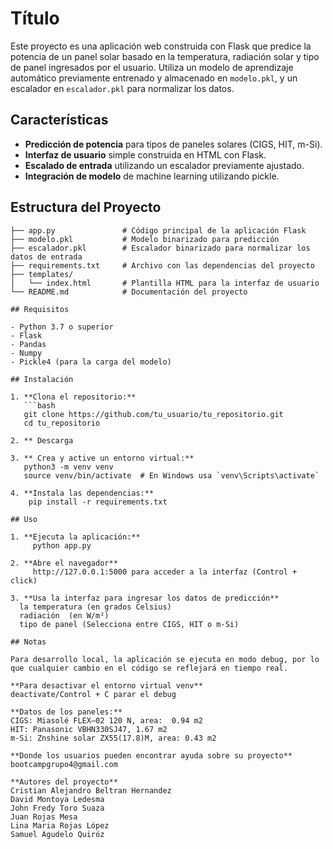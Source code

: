# Título

Este proyecto es una aplicación web construida con Flask que predice la potencia de un panel solar basado en la temperatura, radiación solar y tipo de panel ingresados por el usuario. Utiliza un modelo de aprendizaje automático previamente entrenado y almacenado en `modelo.pkl`, y un escalador en `escalador.pkl` para normalizar los datos.

## Características

- **Predicción de potencia** para tipos de paneles solares (CIGS, HIT, m-Si).
- **Interfaz de usuario** simple construida en HTML con Flask.
- **Escalado de entrada** utilizando un escalador previamente ajustado.
- **Integración de modelo** de machine learning utilizando pickle.

## Estructura del Proyecto

```plaintext
├── app.py               # Código principal de la aplicación Flask
├── modelo.pkl           # Modelo binarizado para predicción
├── escalador.pkl        # Escalador binarizado para normalizar los datos de entrada
├── requirements.txt     # Archivo con las dependencias del proyecto
├── templates/
│   └── index.html       # Plantilla HTML para la interfaz de usuario
└── README.md            # Documentación del proyecto

## Requisitos

- Python 3.7 o superior
- Flask
- Pandas
- Numpy
- Pickle4 (para la carga del modelo)

## Instalación

1. **Clona el repositorio:**
   ```bash
   git clone https://github.com/tu_usuario/tu_repositorio.git
   cd tu_repositorio

2. ** Descarga 

3. ** Crea y active un entorno virtual:**
   python3 -m venv venv
   source venv/bin/activate  # En Windows usa `venv\Scripts\activate`
   
4. **Instala las dependencias:**
    pip install -r requirements.txt

## Uso

1. **Ejecuta la aplicación:**
     python app.py

2. **Abre el navegador** 
     http://127.0.0.1:5000 para acceder a la interfaz (Control + click)

3. **Usa la interfaz para ingresar los datos de predicción**
  la temperatura (en grados Celsius)
  radiación  (en W/m²)
  tipo de panel (Selecciona entre CIGS, HIT o m-Si)

## Notas

Para desarrollo local, la aplicación se ejecuta en modo debug, por lo que cualquier cambio en el código se reflejará en tiempo real.

**Para desactivar el entorno virtual venv**
deactivate/Control + C parar el debug

**Datos de los paneles:**
CIGS: Miasolé FLEX–02 120 N, area:  0.94 m2
HIT: Panasonic VBHN330SJ47, 1.67 m2
m-Si: Znshine solar ZX55(17.8)M, area: 0.43 m2

**Donde los usuarios pueden encontrar ayuda sobre su proyecto**
bootcampgrupo4@gmail.com

**Autores del proyecto**
Cristian Alejandro Beltran Hernandez
David Montoya Ledesma
John Fredy Toro Suaza
Juan Rojas Mesa
Lina Maria Rojas López
Samuel Agudelo Quiróz
